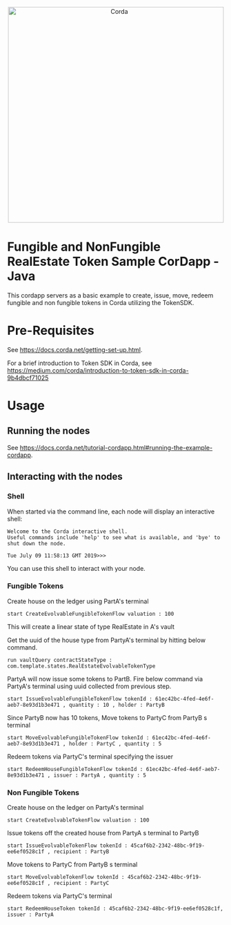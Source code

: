 <p align="center">
  <img src="https://www.corda.net/wp-content/uploads/2016/11/fg005_corda_b.png" alt="Corda" width="500">
</p>

# Fungible and NonFungible RealEstate Token Sample CorDapp - Java

This cordapp servers as a basic example to create, issue, move, redeem fungible and non fungible tokens in Corda utilizing the TokenSDK.

# Pre-Requisites

See https://docs.corda.net/getting-set-up.html.

For a brief introduction to Token SDK in Corda, see https://medium.com/corda/introduction-to-token-sdk-in-corda-9b4dbcf71025

# Usage

## Running the nodes

See https://docs.corda.net/tutorial-cordapp.html#running-the-example-cordapp.

## Interacting with the nodes

### Shell

When started via the command line, each node will display an interactive shell:

    Welcome to the Corda interactive shell.
    Useful commands include 'help' to see what is available, and 'bye' to shut down the node.

    Tue July 09 11:58:13 GMT 2019>>>

You can use this shell to interact with your node.

### Fungible Tokens

Create house on the ledger using PartA's terminal

    start CreateEvolvableFungibleTokenFlow valuation : 100

This will create a linear state of type RealEstate in A's vault

Get the uuid of the house type from PartyA's terminal by hitting below command.

    run vaultQuery contractStateType : com.template.states.RealEstateEvolvableTokenType

PartyA will now issue some tokens to PartB. Fire below command via PartyA's terminal using uuid collected from previous step.

    start IssueEvolvableFungibleTokenFlow tokenId : 61ec42bc-4fed-4e6f-aeb7-8e93d1b3e471 , quantity : 10 , holder : PartyB

Since PartyB now has 10 tokens, Move tokens to PartyC from PartyB s terminal

    start MoveEvolvableFungibleTokenFlow tokenId : 61ec42bc-4fed-4e6f-aeb7-8e93d1b3e471 , holder : PartyC , quantity : 5

Redeem tokens via PartyC's terminal specifying the issuer

    start RedeemHouseFungibleTokenFlow tokenId : 61ec42bc-4fed-4e6f-aeb7-8e93d1b3e471 , issuer : PartyA , quantity : 5

### Non Fungible Tokens

Create house on the ledger on PartyA's terminal

    start CreateEvolvableTokenFlow valuation : 100

Issue tokens off the created house from PartyA s terminal to PartyB

    start IssueEvolvableTokenFlow tokenId : 45caf6b2-2342-48bc-9f19-ee6ef0528c1f , recipient : PartyB

Move tokens to PartyC from PartyB s terminal

    start MoveEvolvableTokenFlow tokenId : 45caf6b2-2342-48bc-9f19-ee6ef0528c1f , recipient : PartyC

Redeem tokens via PartyC's terminal

    start RedeemHouseToken tokenId : 45caf6b2-2342-48bc-9f19-ee6ef0528c1f, issuer : PartyA
